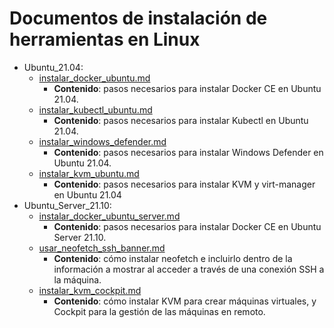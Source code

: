# Documentos de instalación de herramientas en Linux
- Ubuntu_21.04:
    - [instalar_docker_ubuntu.md](https://github.com/pdafigl/docs/blob/main/Linux/Ubuntu_21.04/instalar_docker_ubuntu.md)
        - **Contenido**: pasos necesarios para instalar Docker CE en Ubuntu 21.04.
    - [instalar_kubectl_ubuntu.md](https://github.com/pdafigl/docs/blob/main/Linux/Ubuntu_21.04/instalar_kubectl_ubuntu.md)
        - **Contenido**: pasos necesarios para instalar Kubectl en Ubuntu 21.04.
    - [instalar_windows_defender.md](https://github.com/pdafigl/docs/blob/main/Linux/Ubuntu_21.04/instalar_windows_defender.md)
        - **Contenido**: pasos necesarios para instalar Windows Defender en Ubuntu 21.04.
    - [instalar_kvm_ubuntu.md](https://github.com/pdafigl/docs/blob/main/Linux/Ubuntu_21.04/instalar_kvm_ubuntu.md)
        - **Contenido**: pasos necesarios para instalar KVM y virt-manager en Ubuntu 21.04
- Ubuntu_Server_21.10:
    - [instalar_docker_ubuntu_server.md](https://github.com/pdafigl/docs/blob/main/Linux/Ubuntu_server_21.10/instalar_docker_ubuntu_server.md)
        - **Contenido**: pasos necesarios para instalar Docker CE en Ubuntu Server 21.10.
    - [usar_neofetch_ssh_banner.md](https://github.com/pdafigl/docs/blob/main/Linux/Ubuntu_server_21.10/usar_neofecth_ssh_banner.md)
        - **Contenido**: cómo instalar neofetch e incluirlo dentro de la información a mostrar al acceder a través de una conexión SSH a la máquina.
    - [instalar_kvm_cockpit.md](https://github.com/pdafigl/docs/blob/main/Linux/Ubuntu_server_21.10/instalar_kvm_cockpit.md)
        - **Contenido**: cómo instalar KVM para crear máquinas virtuales, y Cockpit para la gestión de las máquinas en remoto.